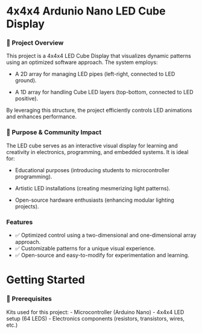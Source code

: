 # 4x4x4 Ardunio Nano LED Cube Display

<h3> 📌 Project Overview</h3> 
This project is a 4x4x4 LED Cube Display that visualizes dynamic patterns using an optimized software approach. The system employs:

- A 2D array for managing LED pipes (left-right, connected to LED ground).

- A 1D array for handling Cube LED layers (top-bottom, connected to LED positive).

By leveraging this structure, the project efficiently controls LED animations and enhances performance.

<h3> 🎯 Purpose & Community Impact </h3>
The LED cube serves as an interactive visual display for learning and creativity in electronics, programming, and embedded systems. It is ideal for:

- Educational purposes (introducing students to microcontroller programming).

- Artistic LED installations (creating mesmerizing light patterns).

- Open-source hardware enthusiasts (enhancing modular lighting projects).

<h3> Features </h3>

- ✅ Optimized control using a two-dimensional and one-dimensional array approach.
- ✅ Customizable patterns for a unique visual experience.
- ✅ Open-source and easy-to-modify for experimentation and learning.

# Getting Started
<h3>📜 Prerequisites </h3>
Kits used for this project:
- Microcontroller (Arduino Nano)
- 4x4x4 LED setup (64 LEDS)
- Electronics components (resistors, transistors, wires, etc.)


